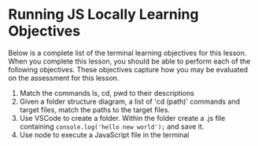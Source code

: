# Running JS Locally Learning Objectives

Below is a complete list of the terminal learning objectives for this lesson.
When you complete this lesson, you should be able to perform each of the
following objectives. These objectives capture how you may be evaluated on the
assessment for this lesson.

1. Match the commands ls, cd, pwd to their descriptions
2. Given a folder structure diagram, a list of 'cd (path)' commands and target
   files, match the paths to the target files.
3. Use VSCode to create a folder. Within the folder create a .js file containing
   `console.log('hello new world');` and save it.
4. Use node to execute a JavaScript file in the terminal